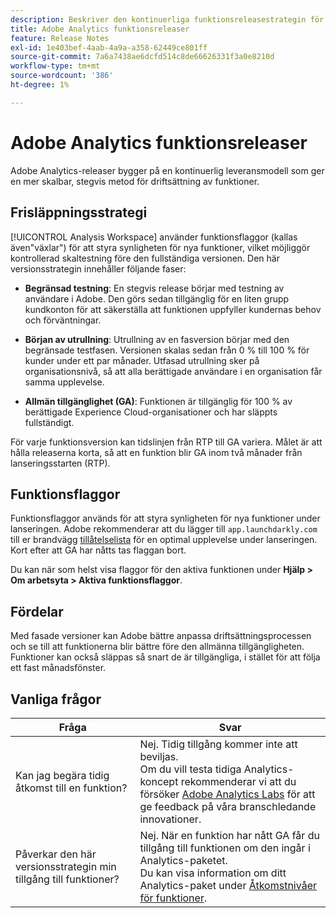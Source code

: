 ```yaml
---
description: Beskriver den kontinuerliga funktionsreleasestrategin för Adobe Analytics
title: Adobe Analytics funktionsreleaser
feature: Release Notes
exl-id: 1e403bef-4aab-4a9a-a358-62449ce801ff
source-git-commit: 7a6a7438ae6dcfd514c8de66626331f3a0e8210d
workflow-type: tm+mt
source-wordcount: '386'
ht-degree: 1%

---
```


# Adobe Analytics funktionsreleaser

Adobe Analytics-releaser bygger på en kontinuerlig leveransmodell som ger en mer skalbar, stegvis metod för driftsättning av funktioner.

## Frisläppningsstrategi

[!UICONTROL Analysis Workspace] använder funktionsflaggor (kallas även&quot;växlar&quot;) för att styra synligheten för nya funktioner, vilket möjliggör kontrollerad skaltestning före den fullständiga versionen. Den här versionsstrategin innehåller följande faser:

* **Begränsad testning**: En stegvis release börjar med testning av användare i Adobe. Den görs sedan tillgänglig för en liten grupp kundkonton för att säkerställa att funktionen uppfyller kundernas behov och förväntningar.

* **Början av utrullning**: Utrullning av en fasversion börjar med den begränsade testfasen. Versionen skalas sedan från 0 % till 100 % för kunder under ett par månader. Utfasad utrullning sker på organisationsnivå, så att alla berättigade användare i en organisation får samma upplevelse.

* **Allmän tillgänglighet (GA)**: Funktionen är tillgänglig för 100 % av berättigade Experience Cloud-organisationer och har släppts fullständigt.

För varje funktionsversion kan tidslinjen från RTP till GA variera. Målet är att hålla releaserna korta, så att en funktion blir GA inom två månader från lanseringsstarten (RTP).

## Funktionsflaggor

Funktionsflaggor används för att styra synligheten för nya funktioner under lanseringen. Adobe rekommenderar att du lägger till `app.launchdarkly.com` till er brandvägg [tillåtelselista](/help/technotes/ip-addresses.md) för en optimal upplevelse under lanseringen. Kort efter att GA har nåtts tas flaggan bort.

Du kan när som helst visa flaggor för den aktiva funktionen under **Hjälp > Om arbetsyta > Aktiva funktionsflaggor**.

## Fördelar

Med fasade versioner kan Adobe bättre anpassa driftsättningsprocessen och se till att funktionerna blir bättre före den allmänna tillgängligheten. Funktioner kan också släppas så snart de är tillgängliga, i stället för att följa ett fast månadsfönster.

## Vanliga frågor

| Fråga | Svar |
| --- | --- |
| Kan jag begära tidig åtkomst till en funktion? | Nej. Tidig tillgång kommer inte att beviljas.<br>Om du vill testa tidiga Analytics-koncept rekommenderar vi att du försöker [Adobe Analytics Labs](/help/analyze/labs.md) för att ge feedback på våra branschledande innovationer. |
| Påverkar den här versionsstrategin min tillgång till funktioner? | Nej. När en funktion har nått GA får du tillgång till funktionen om den ingår i Analytics-paketet.<br>Du kan visa information om ditt Analytics-paket under [Åtkomstnivåer för funktioner](/help/admin/admin/company/feature-access-levels.md). |
